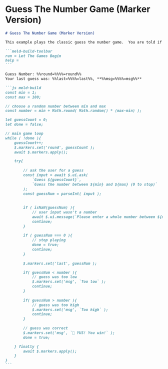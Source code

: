 # Guess The Number Game (Marker Version)

````md
# Guess The Number Game (Marker Version)

This example plays the classic guess the number game.  You are told if your guess is too high, too low, or just right.

```meld-build-toolbar
run = Let The Games Begin
help =
```

Guess Number: %%round=%%%%=round%%
Your last guess was: %%last=%%%%=last%%, **%%msg=%%%%=msg%%**

```js meld-build
const min = 1;
const max = 100;

// choose a random number between min and max
const number = min + Math.round( Math.random() * (max-min) );

let guessCount = 0;
let done = false;

// main game loop
while ( !done ){
	guessCount++;
	$.markers.set('round', guessCount );
	await $.markers.apply();

	try{
	
		// ask the user for a guess
		const input = await $.ui.ask(
			`Guess ${guessCount}`,
			`Guess the number between ${min} and ${max} (0 to stop)`
		);
		const guessNum = parseInt( input );
		
		
		if ( isNaN(guessNum) ){
			// user input wasn't a number
			await $.ui.message(`Please enter a whole number between ${min} and ${max}`);
			continue;
		}
		
		if ( guessNum === 0 ){
			// stop playing
			done = true; 
			continue;	
		}
		
		$.markers.set('last', guessNum );

		if( guessNum < number ){
			// guess was too low
			$.markers.set('msg', `Too low` );
			continue;
		}
	
		if( guessNum > number ){
			// guess was too high
			$.markers.set('msg', `Too high` );
			continue;
		}
		
		// guess was correct
		$.markers.set('msg', `🥳 YUS! You win!` );
		done = true;

	} finally {
		await $.markers.apply();
	}
}
```
````